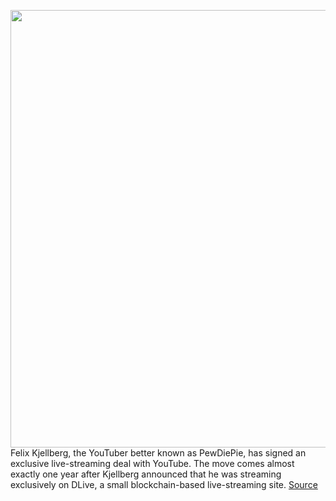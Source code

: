 <img src='https://cdn.vox-cdn.com/thumbor/K58bgAFnnT0BuoCVG-U99bs8wRQ=/0x0:1612x788/1200x800/filters:focal(678x266:934x522)/cdn.vox-cdn.com/uploads/chorus_image/image/66748774/Screen_Shot_2018_12_17_at_12.42.20_PM.0.png' width='700px' /><br/>
Felix Kjellberg, the YouTuber better known as PewDiePie, has signed an exclusive live-streaming deal with YouTube. The move comes almost exactly one year after Kjellberg announced that he was streaming exclusively on DLive, a small blockchain-based live-streaming site.
<a href='https://www.theverge.com/2020/5/4/21246658/pewdiepie-youtube-deal-exclusive-streaming-dlive'> Source <a/>